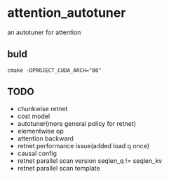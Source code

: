 # attention_autotuner
an autotuner for attention

## buld
```
cmake -DPROJECT_CUDA_ARCH="80"
```
## TODO
- chunkwise retnet
- cost model
- autotuner(more general policy for retnet)
- elementwise op
- attention backward
- retnet performance issue(added load q once)
- causal config
- retnet parallel scan version seqlen_q != seqlen_kv
- retnet parallel scan template
